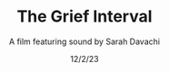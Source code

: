 ---
title: The Grief Interval
subtitle: A film featuring sound by Sarah Davachi
meta1: Abandon Normal Devices Festival
meta2: 10 July 2021
gallery: Sonic Acts Festival
exhibition: Amsterdam, 15-16 October 2022
date: 12/2/23
image: the Future Waters film still 2.jpg
thumbnail: GriefInterval.jpg
related: []
category: ['films']
---